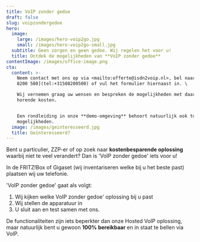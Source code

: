 ```yaml
---
title: VoIP zonder gedoe
draft: false
slug: voipzondergedoe
hero:
  image:
    large: /images/hero-voip2go.jpg
    small: /images/hero-voip2go-small.jpg
  subtitle: Geen zorgen en geen gedoe. Wij regelen het voor u!
  title: Ontdek de mogelijkheden van **VoIP zonder gedoe**
contentImage: /images/office-image.png
cta:
  content: >-
    Neem contact met ons op via <mailto:offerte@isdn2voip.nl>, bel naar [050
    8200 500](tel:+31508200500) of vul het formulier hiernaast in. \

    Wij vernemen graag uw wensen en bespreken de mogelijkheden met daarbij
    horende kosten. 


    Een rondleiding in onze **demo-omgeving** behoort natuurlijk ook tot de
    mogelijkheden.
  image: /images/geinteresseerd.jpg
  title: Geïnteresseerd?
---
```

Bent u particulier, ZZP-er of op zoek naar **kostenbesparende oplossing** waarbij niet te veel verandert? Dan is 'VoIP zonder gedoe' iets voor u! 

In de FRITZ!Box of Gigaset (wij inventariseren welke bij u het beste past) plaatsen wij uw telefonie. 

'VoIP zonder gedoe' gaat als volgt: 

1. Wij kijken welke VoIP zonder gedoe' oplossing bij u past
2. Wij stellen de apparatuur in
3. U sluit aan en test samen met ons. 

De functionaliteiten zijn iets beperkter dan onze Hosted VoIP oplossing, maar natuurlijk bent u gewoon **100% bereikbaar** en in staat te bellen via VoIP.
